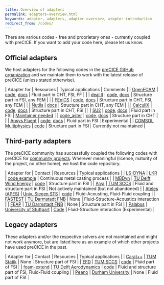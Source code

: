 ```yaml
---
title: Overview of adapters
permalink: adapters-overview.html
keywords: adapter, adapters, adapter overview, adapter introduction
redirect_from: /codes/
---
```


There are various codes - free and proprietary ones - currently coupled with preCICE. If you want to add your code here, please let us know.

## Official adapters

We host adapters for the following codes in the [preCICE GitHub organization](https://github.com/precice/) and we maintain them to work with the latest release of preCICE (unless stated otherwise).

| Adapter for | Resources | Typical applications | Comments |
| [OpenFOAM](https://www.openfoam.com/) | [code](https://github.com/precice/openfoam-adapter), [docs](adapter-openfoam-overview.html) | Fluid part in CHT, FSI, FF | |
| [deal.II](https://www.dealii.org/) | [code](https://github.com/precice/dealii-adapter), [docs](adapter-dealii-overview.html) | Structure part in FSI, any FEM | |
| [FEniCS](https://fenicsproject.org/) | [code](https://github.com/precice/fenics-adapter), [docs](adapter-fenics.html) | Structure part in CHT, FSI, any FEM | |
| [Nutils](http://www.nutils.org/en/latest/) | [docs](adapter-nutils.html) | Structure part in CHT, any FEM | |
| [CalculiX](http://www.calculix.de/) | [code](https://github.com/precice/calculix-adapter), [docs](adapter-calculix-overview.html) | Structure part in CHT, FSI | |
| [SU2](https://su2code.github.io/) | [code](https://github.com/precice/su2-adapter), [docs](adapter-su2-overview.html) | Fluid part in FSI | [Maintainer needed](https://github.com/precice/su2-adapter/issues/16) |
| [code_aster](https://code-aster.org/) | [code](https://github.com/precice/code_aster-adapter), [docs](adapter-code_aster.html) | Structure part in CHT | |
| [Ansys Fluent](https://www.ansys.com/products/fluids/ansys-fluent) | [code](https://github.com/precice/fluent-adapter), [docs](https://github.com/precice/fluent-adapter/wiki) | Fluid part in FSI | Experimental |
| [COMSOL Multiphysics](https://www.comsol.com/comsol-multiphysics) | [code](https://github.com/precice/comsol-adapter) | Structure part in FSI | Currently not maintained |

## Third-party adapters

The preCICE community has successfully coupled the following codes with preCICE for [community projects](community-projects.html).
Wherever meaningful (license, maturity of the project, no other home), we host the code repository.

| Adapter for   | Contact | Resources | Typical applications |
| [LS-DYNA](http://www.lstc.com/products/ls-dyna) | [LKR](https://www.ait.ac.at/lkr) | [code example](https://github.com/precice/lsdyna-adapter) | Continuous metal casting process |
| [MBDyn](https://www.mbdyn.org/) | [TU Delft Wind Energy](https://www.tudelft.nl/en/ae/organisation/departments/aerodynamics-wind-energy-flight-performance-and-propulsion/wind-energy/) | [code](https://github.com/precice/mbdyn-adapter) | Structure part in FSI |
| [Alya](https://www.bsc.es/research-development/research-areas/engineering-simulations/alya-high-performance-computational) | [TUM SCCS](https://www.in.tum.de/en/i05/) | Fluid and structure part in FSI | Not actively maintained (but not abandoned) |
| [Ateles (APES)](https://apes.osdn.io/pages/ateles) | [Univ. Siegen STS](https://www.mb.uni-siegen.de/sts/index.html) | [code](https://osdn.net/projects/apes/scm/hg/ateles) | Fluid-Acousting, Fluid-Fluid coupling |
| [FASTEST](https://www.fnb.tu-darmstadt.de/forschung_fnb/software_fnb/software_fnb.en.jsp) | [TU Darmstadt FNB](https://www.fnb.tu-darmstadt.de/) | None | Fluid-Structure-Acoustics interaction |
| [FEAP](http://projects.ce.berkeley.edu/feap/) | [TU Darmstadt FNB](https://www.fnb.tu-darmstadt.de/) | None | Structure part in FSI |
| [Palabos](https://palabos.unige.ch/) | [University of Stuttgart](https://www.ipvs.uni-stuttgart.de/institute/team/Davis/) | [Code](https://github.com/KyleDavisSA/palabos) | Fluid-Structure interaction (Experimental) |

## Legacy adapters

These adapters and/or the respective solvers are not maintained and might not work anymore, but are listed here as an example of which other projects have used preCICE in the past.

| Adapter for   | Contact | Resources | Typical applications |
| [Carat++](http://carat.st.bv.tum.de/) | [TUM Statik](https://www.bgu.tum.de/en/st/software/research/carat/) | None | Structure part of FSI |
| [EFD](https://github.com/precice/efd) | [TUM SCCS](https://www.in.tum.de/en/i05/) | [code](https://github.com/precice/efd) | Fluid part of FSI |
| [foam-extend](https://sourceforge.net/projects/foam-extend/) | [TU Delft Aerodynamics](https://www.tudelft.nl/index.php?id=4542&L=1) | [code](https://github.com/davidsblom/FOAM-FSI) | Fluid and structure part of FSI, Fluid-Fluid coupling |
| [Peano](http://www.peano-framework.org/) | [Durham University](http://www.peano-framework.org/index.php/tobias-weinzierl/) | None | Fluid part of FSI |

